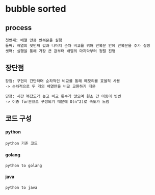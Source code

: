 # bubble sorted
## process
    첫번째: 배열 만큼 반복문을 실행
    둘째: 배열의 첫번째 값과 나머지 순차 비교를 위해 반복문 안에 반복문을 추가 실행
    셋째: 실행을 통해 가장 큰 값부터 배열의 마지막부터 정렬 진행
## 장단점
    장점: 구현이 간단하며 순차적인 비교를 통해 메모리를 효율적 사용
    -> 순차적으로 두 개의 배열만을 비교 교환하기 때문
    
    단점: 시간 복잡도가 높고 비교 횟수가 많으며 원소 간 이동이 빈번
    -> 이중 for문으로 구성되기 때문에 O(n^2)로 속도가 느림

## 코드 구성
#### python
    python 기준 코드
#### golang
    python to golang
#### java
    python to java